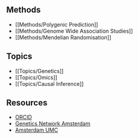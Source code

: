 ## Methods

  - [[Methods/Polygenic Prediction]]
  - [[Methods/Genome Wide Association Studies]]
  - [[Methods/Mendelian Randomisation]]

## Topics

  - [[Topics/Genetics]]
  - [[Topics/Omics]]
  - [[Topics/Causal Inference]]
  

## Resources
  - [ORCID](https://orcid.org/0000-0001-7954-8383)
  - [Genetics Network Amsterdam](https://www.geneticsnetworkamsterdam.org/personal-pages/personal-pages-wouter-peyrot/)
  - [Amsterdam UMC](https://researchinformation.amsterdamumc.org/en/persons/wouter-peyrot)
